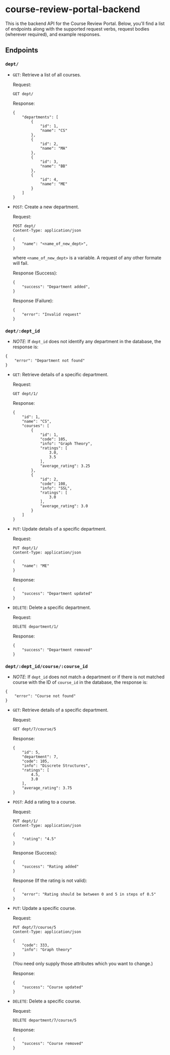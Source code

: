 # course-review-portal-backend

This is the backend API for the Course Review Portal. Below, you'll find a list of endpoints along with the supported request verbs, request bodies (wherever required), and example responses.

## Endpoints

### `dept/`

- `GET`: Retrieve a list of all courses.

    Request:
    ```
    GET dept/
    ```

    Response:
    ```
    {
        "departments": [
            {
                "id": 1,
                "name": "CS"
            },
            {
                "id": 2,
                "name": "MA"
            },
            {
                "id": 3,
                "name": "BB"
            },
            {
                "id": 4,
                "name": "ME"
            }
        ]
    }
    ```

- `POST`: Create a new department.

    Request:
    ```
    POST dept/
    Content-Type: application/json

    {
        "name": "<name_of_new_dept>",
    }
    ```
    where ```<name_of_new_dept>``` is a variable. A request of any other formate will fail.

    Response (Success):
    ```
    {
        "success": "Department added",
    }
    ```

    Response (Failure):
    ```
    {
        "error": "Invalid request"
    }
    ```

### `dept/:dept_id`

- *NOTE*: If `dept_id` does not identify any department in the database, the response is:
```
{
    "error": "Department not found"
}
```

- `GET`: Retrieve details of a specific department.

    Request:
    ```
    GET dept/1/
    ```

    Response:
    ```
    {
        "id": 1,
        "name": "CS",
        "courses": [
            {
                "id": 1,
                "code": 105,
                "info": "Graph Theory",
                "ratings": [
                    3.0,
                    3.5
                ],
                "average_rating": 3.25
            },
            {
                "id": 2,
                "code": 108,
                "info": "SSL",
                "ratings": [
                    3.0
                ],
                "average_rating": 3.0
            }
        ]
    }
    ```


- `PUT`: Update details of a specific department.

    Request:
    ```
    PUT dept/1/
    Content-Type: application/json

    {
        "name": "ME"
    }
    ```

    Response:
    ```
    {
        "success": "Department updated"
    }
    ```

- `DELETE`: Delete a specific department.

    Request:
    ```
    DELETE department/1/
    ```

    Response:
    ```
    {
        "success": "Department removed"
    }
    ```
### `dept/:dept_id/course/:course_id`

- *NOTE*: If `dept_id` does not match a department or if there is not matched course with the ID of `course_id` in the database, the response is:
```
{
    "error": "Course not found"
}
```

- `GET`: Retrieve details of a specific department.

    Request:
    ```
    GET dept/7/course/5
    ```

    Response:
    ```
    {
        "id": 5,
        "department": 7,
        "code": 105,
        "info": "Discrete Structures",
        "ratings": [
            4.5,
            3.0
        ],
        "average_rating": 3.75
    }
    ```


- `POST`: Add a rating to a course.

    Request:
    ```
    PUT dept/1/
    Content-Type: application/json

    {
        "rating": "4.5"
    }
    ```

    Response (Success):
    ```
    {
        "success": "Rating added"
    }
    ```

    Response (If the rating is not valid):
    ```
    {
        "error": "Rating should be between 0 and 5 in steps of 0.5"
    }

- `PUT`: Update a specific course.

    Request:
    ```
    PUT dept/7/course/5
    Content-Type: application/json

    {
        "code": 333,
        "info": "Graph theory"
    }
    ```
    (You need only supply those attributes which you want to change.)

    Response:
    ```
    {
        "success": "Course updated"
    }
    ```

- `DELETE`: Delete a specific course.

    Request:
    ```
    DELETE department/7/course/5
    ```

    Response:
    ```
    {
        "success": "Course removed"
    }
    ```